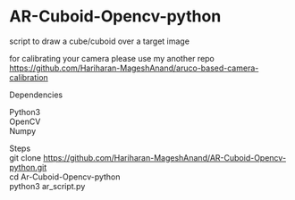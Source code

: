 # AR-Cuboid-Opencv-python

script to draw a cube/cuboid over a target image

for calibrating your camera please use my another repo https://github.com/Hariharan-MageshAnand/aruco-based-camera-calibration

Dependencies

Python3 </br>
OpenCV </br>
Numpy </br>

Steps </br>
git clone https://github.com/Hariharan-MageshAnand/AR-Cuboid-Opencv-python.git  </br>
cd Ar-Cuboid-Opencv-python </br>
python3 ar_script.py </br>

